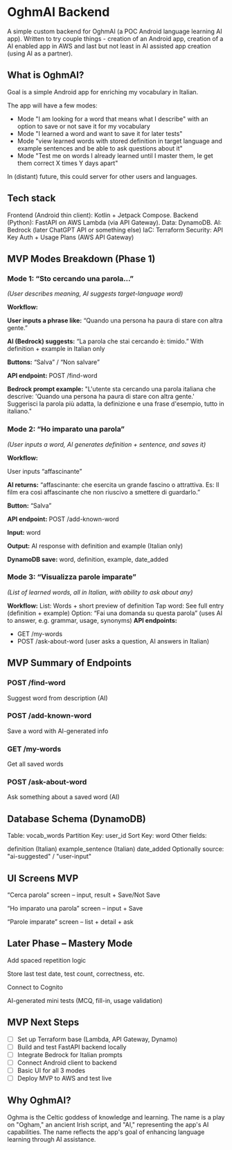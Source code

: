 # OghmAI Backend

A simple custom backend for OghmAI (a POC Android language learning AI app). Written to try couple things - creation of an Android app, creation of a AI enabled app in AWS and last but not least in AI assisted app creation (using AI as a partner).

## What is OghmAI?

Goal is a simple Android app for enriching my vocabulary in Italian.

The app will have a few modes:
- Mode "I am looking for a word that means what I describe" with an option to save or not save it for my vocabulary
- Mode "I learned a word and want to save it for later tests"
- Mode "view learned words with stored definition in target language and example sentences and be able to ask questions about it"
- Mode "Test me on words I already learned until I master them, Ie get them correct X times Y days apart"


In (distant) future, this could server for other users and languages.

## Tech stack
Frontend (Android thin client): Kotlin + Jetpack Compose.
Backend (Python): FastAPI on AWS Lambda (via API Gateway).
Data: DynamoDB.
AI: Bedrock (later ChatGPT API or something else)
IaC: Terraform
Security: API Key Auth + Usage Plans (AWS API Gateway)

## MVP Modes Breakdown (Phase 1)
### Mode 1: “Sto cercando una parola…”
_(User describes meaning, AI suggests target-language word)_

**Workflow:**

**User inputs a phrase like:**
“Quando una persona ha paura di stare con altra gente.”

**AI (Bedrock) suggests:**
“La parola che stai cercando è: timido.”
With definition + example in Italian only

**Buttons:** “Salva” / “Non salvare”

**API endpoint:** POST /find-word

**Bedrock prompt example:**
"L'utente sta cercando una parola italiana che descrive: 'Quando una persona ha paura di stare con altra gente.' Suggerisci la parola più adatta, la definizione e una frase d'esempio, tutto in italiano."

### Mode 2: “Ho imparato una parola”
_(User inputs a word, AI generates definition + sentence, and saves it)_

**Workflow:**

User inputs “affascinante”

**AI returns:**
“affascinante: che esercita un grande fascino o attrattiva. Es: Il film era così affascinante che non riuscivo a smettere di guardarlo.”

**Button:** “Salva”

**API endpoint:** POST /add-known-word

**Input:** word

**Output:** AI response with definition and example (Italian only)

**DynamoDB save:** word, definition, example, date_added

### Mode 3: “Visualizza parole imparate”
_(List of learned words, all in Italian, with ability to ask about any)_

**Workflow:**
List: Words + short preview of definition
Tap word: See full entry (definition + example)
Option: “Fai una domanda su questa parola” (uses AI to answer, e.g. grammar, usage, synonyms)
**API endpoints:**
- GET /my-words
- POST /ask-about-word (user asks a question, AI answers in Italian)

## MVP Summary of Endpoints
### POST /find-word	
Suggest word from description (AI)
### POST /add-known-word	
Save a word with AI-generated info
### GET /my-words	
Get all saved words
### POST /ask-about-word	
Ask something about a saved word (AI)

## Database Schema (DynamoDB)
Table: vocab_words
Partition Key: user_id
Sort Key: word
Other fields:

definition (Italian)
example_sentence (Italian)
date_added
Optionally source: "ai-suggested" / "user-input"

## UI Screens MVP
“Cerca parola” screen – input, result + Save/Not Save

“Ho imparato una parola” screen – input + Save

“Parole imparate” screen – list + detail + ask

## Later Phase – Mastery Mode
Add spaced repetition logic

Store last test date, test count, correctness, etc.

Connect to Cognito

AI-generated mini tests (MCQ, fill-in, usage validation)

## MVP Next Steps
- [ ] Set up Terraform base (Lambda, API Gateway, Dynamo)
- [ ] Build and test FastAPI backend locally
- [ ] Integrate Bedrock for Italian prompts
- [ ] Connect Android client to backend
- [ ] Basic UI for all 3 modes
- [ ] Deploy MVP to AWS and test live

## Why OghmAI?

Oghma is the Celtic goddess of knowledge and learning. The name is a play on "Ogham," an ancient Irish script, and "AI," representing the app's AI capabilities. The name reflects the app's goal of enhancing language learning through AI assistance.